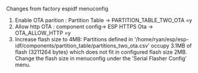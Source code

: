 Changes from factory espidf menuconfig
1. Enable OTA parition : Partition Table -> PARTITION_TABLE_TWO_OTA =y
1. Allow http OTA : component config-> ESP HTTPS Ota -> OTA_ALLOW_HTTP =y
1. Increase flash size to 4MB: Partitions defined in '/home/ryan/esp/esp-idf/components/partition_table/partitions_two_ota.csv' occupy 3.1MB of flash (3211264 bytes) which does not fit in configured flash size 2MB. Change the flash size in menuconfig under the 'Serial Flasher Config' menu.
 
